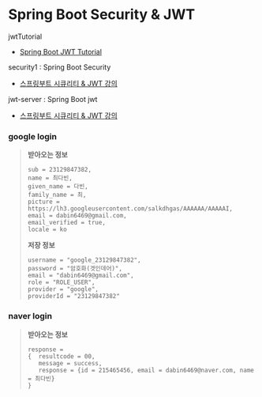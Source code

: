 ﻿# Spring Boot Security & JWT

jwtTutorial
- [Spring Boot JWT Tutorial](https://www.inflearn.com/course/%EC%8A%A4%ED%94%84%EB%A7%81%EB%B6%80%ED%8A%B8-jwt/dashboard)

security1 : Spring Boot Security
- [스프링부트 시큐리티 & JWT 강의](https://www.inflearn.com/course/%EC%8A%A4%ED%94%84%EB%A7%81%EB%B6%80%ED%8A%B8-%EC%8B%9C%ED%81%90%EB%A6%AC%ED%8B%B0/dashboard)

jwt-server : Spring Boot jwt
- [스프링부트 시큐리티 & JWT 강의](https://www.inflearn.com/course/%EC%8A%A4%ED%94%84%EB%A7%81%EB%B6%80%ED%8A%B8-%EC%8B%9C%ED%81%90%EB%A6%AC%ED%8B%B0/dashboard)

### google login
> **받아오는 정보**  
> ```
> sub = 23129847382,  
> name = 최다빈,  
> given_name = 다빈,  
> family_name = 최,  
> picture = https://lh3.googleusercontent.com/salkdhgas/AAAAAA/AAAAAI,  
> email = dabin6469@gmail.com,  
> email_verified = true,  
> locale = ko  
> ```
> 
> **저장 정보**  
> ```
> username = "google_23129847382",  
> password = "암호화(겟인데어)",  
> email = "dabin6469@gmail.com",  
> role = "ROLE_USER",  
> provider = "google",  
> providerId = "23129847382"
> ```

### naver login
> **받아오는 정보**
> ```
> response =  
> {  resultcode = 00,  
>    message = success,  
>    response = {id = 215465456, email = dabin6469@naver.com, name = 최다빈}
> }
> ```
